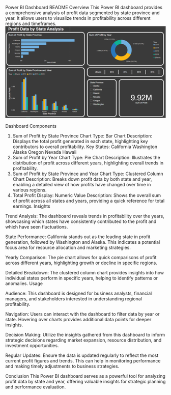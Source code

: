 Power BI Dashboard README
Overview
This Power BI dashboard provides a comprehensive analysis of profit data segmented by state province and year. It allows users to visualize trends in profitability across different regions and timeframes.
![Dashboard](https://github.com/AliHazem771/Power-Bi-Project-1/blob/main/Power%20Bi%201%20report.PNG?raw=true)

Dashboard Components
1. Sum of Profit by State Province
Chart Type: Bar Chart
Description: Displays the total profit generated in each state, highlighting key contributors to overall profitability.
Key States:
California
Washington
Alaska
Oregon
Nevada
Hawaii
2. Sum of Profit by Year
Chart Type: Pie Chart
Description: Illustrates the distribution of profit across different years, highlighting overall trends in profitability.
3. Sum of Profit by State Province and Year
Chart Type: Clustered Column Chart
Description: Breaks down profit data by both state and year, enabling a detailed view of how profits have changed over time in various regions.
4. Total Profit
Display: Numeric Value
Description: Shows the overall sum of profit across all states and years, providing a quick reference for total earnings.
Insights

Trend Analysis: The dashboard reveals trends in profitability over the years, showcasing which states have consistently contributed to the profit and which have seen fluctuations.

State Performance: California stands out as the leading state in profit generation, followed by Washington and Alaska. This indicates a potential focus area for resource allocation and marketing strategies.

Yearly Comparison: The pie chart allows for quick comparisons of profit across different years, highlighting growth or decline in specific regions.

Detailed Breakdown: The clustered column chart provides insights into how individual states perform in specific years, helping to identify patterns or anomalies.
Usage

Audience: This dashboard is designed for business analysts, financial managers, and stakeholders interested in understanding regional profitability.

Navigation: Users can interact with the dashboard to filter data by year or state. Hovering over charts provides additional data points for deeper insights.

Decision Making: Utilize the insights gathered from this dashboard to inform strategic decisions regarding market expansion, resource distribution, and investment opportunities.

Regular Updates: Ensure the data is updated regularly to reflect the most current profit figures and trends. This can help in monitoring performance and making timely adjustments to business strategies.

Conclusion
This Power BI dashboard serves as a powerful tool for analyzing profit data by state and year, offering valuable insights for strategic planning and performance evaluation.
